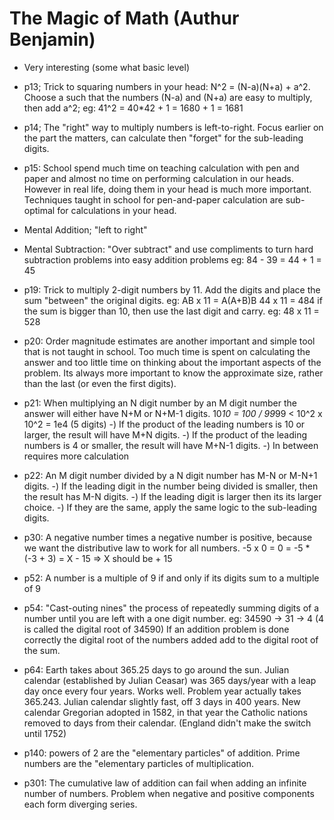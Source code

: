 # The Magic of Math  (Authur Benjamin)
  - Very interesting (some what basic level)

  - p13; Trick to squaring numbers in your head:  N^2 = (N-a)(N+a) + a^2.  Choose a such that the numbers (N-a) and (N+a) are easy to multiply, then add a^2;
     eg: 41^2 = 40*42 + 1 = 1680 + 1 = 1681

  - p14; The "right" way to multiply numbers is left-to-right.  Focus earlier on the part the matters, can calculate then "forget" for the sub-leading digits.

  - p15: School spend much time on teaching calculation with pen and paper and almost no time on performing calculation in our heads. However in real life, doing them in your head is much more important.
    	 Techniques taught in school for pen-and-paper calculation are sub-optimal for calculations in your head.

  - Mental Addition; "left to right"

  - Mental Subtraction: "Over subtract" and use compliments to turn hard subtraction problems into easy addition problems
      eg: 84 - 39 = 44 + 1 = 45

  - p19: Trick to multiply 2-digit numbers by 11.  Add the digits and place the sum "between" the original digits.
    	 eg: AB x 11 = A(A+B)B
	 44 x 11 = 484
	 if the sum is bigger than 10, then use the last digit and carry.
	 eg: 48 x 11 = 528

  - p20: Order magnitude estimates are another important and simple tool that is not taught in school. Too much time is spent on calculating the answer and too little time on thinking about the important aspects of the problem. Its always more important to know the approximate size, rather than the last (or even the first digits).

  - p21: When multiplying an N digit number by an M digit number the answer will either have N+M or N+M-1 digits.
	    10*10 = 100 / 99*99 < 10^2 x 10^2 = 1e4 (5 digits)
	 -) If the product of the leading numbers is 10 or larger, the result will have M+N digits.
	 -) If the product of the leading numbers is 4 or smaller, the result will have M+N-1 digits.
	 -) In between requires more calculation

   - p22: An M digit number divided by a N digit number has M-N or M-N+1 digits.
         -) If the leading digit in the number being divided is smaller, then the result has M-N digits.
	 -) If the leading digit is larger then its its larger choice.
	 -) If they are the same, apply the same logic to the sub-leading digits.

   - p30: A negative number times a negative number is positive, because we want the distributive law to work for all numbers.
        -5 x 0 = 0
	       = -5 * (-3 + 3) = X - 15 => X should be + 15

   - p52: A number is a multiple of 9 if and only if its digits sum to a multiple of 9

   - p54: "Cast-outing nines" the process of repeatedly summing digits of a number until you are left with a one digit number.
         eg: 34590 -> 31 -> 4  (4 is called the digital root of 34590)
	 If an addition problem is done correctly the digital root of the numbers added add to the digital root of the sum.

   - p64: Earth takes about 365.25 days to go around the sun. Julian calendar (established by Julian Ceasar) was 365 days/year with a leap day once every four years. Works well.
          Problem year actually takes 365.243. Julian calendar slightly fast, off 3 days in 400 years.
	  New calendar Gregorian adopted in 1582, in that year the Catholic nations removed to days from their calendar. (England didn't make the switch until 1752)

   - p140: powers of 2 are the "elementary particles" of addition.  Prime numbers are the "elementary particles of multiplication.

   - p301: The cumulative law of addition can fail when adding an infinite number of numbers. Problem when negative and positive components each form diverging series. 